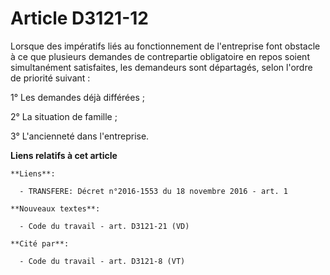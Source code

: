 # Article D3121-12

Lorsque des impératifs liés au fonctionnement de l'entreprise font obstacle à ce que plusieurs demandes de  contrepartie
obligatoire en repos soient simultanément satisfaites, les demandeurs sont départagés, selon l'ordre de priorité suivant : 

1° Les demandes déjà différées ; 

2° La situation de famille ; 

3° L'ancienneté dans l'entreprise.

**Liens relatifs à cet article**

	**Liens**:

	  - TRANSFERE: Décret n°2016-1553 du 18 novembre 2016 - art. 1

	**Nouveaux textes**:

	  - Code du travail - art. D3121-21 (VD)

	**Cité par**:

	  - Code du travail - art. D3121-8 (VT)
